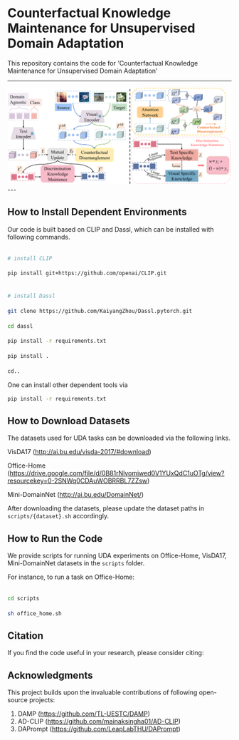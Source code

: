 

# Counterfactual Knowledge Maintenance for Unsupervised Domain Adaptation

This repository contains the code for 'Counterfactual Knowledge Maintenance for Unsupervised Domain Adaptation'

---
<div align="center">
  <img src="assets/overall.png" width="900px" />
</div>
---
 
## How to Install Dependent Environments
Our code is built based on CLIP and Dassl, which can be installed with following commands.

```sh

# install CLIP

pip install git+https://github.com/openai/CLIP.git


# install Dassl

git clone https://github.com/KaiyangZhou/Dassl.pytorch.git

cd dassl

pip install -r requirements.txt

pip install .

cd..

```
One can install other dependent tools via

```sh
pip install -r requirements.txt
```
## How to Download Datasets
The datasets used for UDA tasks can be downloaded via the following links.

VisDA17 (http://ai.bu.edu/visda-2017/#download)

Office-Home (https://drive.google.com/file/d/0B81rNlvomiwed0V1YUxQdC1uOTg/view?resourcekey=0-2SNWq0CDAuWOBRRBL7ZZsw)

Mini-DomainNet (http://ai.bu.edu/DomainNet/)

After downloading the datasets, please update the dataset paths in `scripts/{dataset}.sh` accordingly.

## How to Run the Code

We provide scripts for running UDA experiments on Office-Home, VisDA17, Mini-DomainNet datasets in the `scripts` folder.

For instance, to run a task on Office-Home:

```bash

cd scripts

sh office_home.sh

```

## Citation
If you find the code useful in your research, please consider citing:

    


## Acknowledgments

This project builds upon the invaluable contributions of following open-source projects:

1. DAMP (https://github.com/TL-UESTC/DAMP)
2. AD-CLIP (https://github.com/mainaksingha01/AD-CLIP)
3. DAPrompt (https://github.com/LeapLabTHU/DAPrompt)





